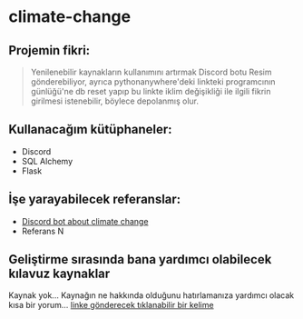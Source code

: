 # climate-change
## Projemin fikri:
> Yenilenebilir kaynakların kullanımını artırmak
> Discord botu
  Resim gönderebiliyor, ayrıca pythonanywhere'deki linkteki programcının günlüğü'ne db reset yapıp bu linkte iklim değişikliği ile ilgili fikrin girilmesi istenebilir, böylece depolanmış olur.


## Kullanacağım kütüphaneler:
- Discord
- SQL Alchemy
- Flask

## İşe yarayabilecek referanslar:
- [Discord bot about climate change](https://github.com/AnargyaDebug/AntiTrash-Bot)
- Referans N

## Geliştirme sırasında bana yardımcı olabilecek kılavuz kaynaklar
Kaynak yok...
Kaynağın ne hakkında olduğunu hatırlamanıza yardımcı olacak kısa bir yorum... [linke gönderecek tıklanabilir bir kelime](https://kaynagin_linki)
